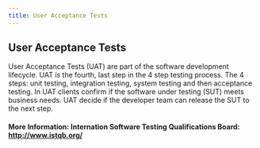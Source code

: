 ```yaml
---
title: User Acceptance Tests
---
```

## User Acceptance Tests

User Acceptance Tests (UAT) are part of the software development lifecycle. UAT is the fourth, last step in the 4 step testing process. The 4 steps: unit testing, integration testing, system testing and then acceptance testing. 
In UAT clients confirm if the software under testing (SUT) meets  business needs. UAT decide if the developer team can release the SUT to the next step. 

#### More Information: Internation Software Testing Qualifications Board: http://www.istqb.org/



